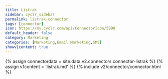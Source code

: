 ```yaml
---
title: Listrak
sidebar: cyclr_sidebar
permalink: listrak-connector
tags: [connector]
icon: https://my.cyclr.com/api/ConnectorIcon/5998
default_header: false
category: Marketing
categories: [Marketing,Email Marketing,SMS]
showv1content: true
---
```

{% assign connectordata = site.data.v2.connectors.connector-listrak %}
{% assign v1content = 'listrak.md' %}
{% include v2/connector/connector.html %}	
